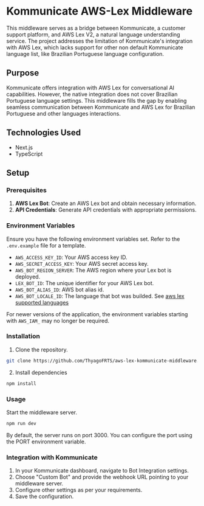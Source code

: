 # Kommunicate AWS-Lex Middleware

This middleware serves as a bridge between Kommunicate, a customer support platform, and AWS Lex V2, a natural language understanding service. The project addresses the limitation of Kommunicate's integration with AWS Lex, which lacks support for other non default Kommunicate language list, like Brazilian Portuguese language configuration.

## Purpose

Kommunicate offers integration with AWS Lex for conversational AI capabilities. However, the native integration does not cover Brazilian Portuguese language settings. This middleware fills the gap by enabling seamless communication between Kommunicate and AWS Lex for Brazilian Portuguese and other languages interactions.

## Technologies Used

- Next.js
- TypeScript

## Setup

### Prerequisites

1. **AWS Lex Bot**: Create an AWS Lex bot and obtain necessary information.
2. **API Credentials**: Generate API credentials with appropriate permissions.

### Environment Variables

Ensure you have the following environment variables set. Refer to the `.env.example` file for a template.

- `AWS_ACCESS_KEY_ID`: Your AWS access key ID.
- `AWS_SECRET_ACCESS_KEY`: Your AWS secret access key.
- `AWS_BOT_REGION_SERVER`: The AWS region where your Lex bot is deployed.
- `LEX_BOT_ID`: The unique identifier for your AWS Lex bot.
- `AWS_BOT_ALIAS_ID`: AWS bot alias id.
- `AWS_BOT_LOCALE_ID`: The language that bot was builded. See [aws lex supported languages](https://docs.aws.amazon.com/lexv2/latest/dg/how-languages.html)

For newer versions of the application, the environment variables starting with `AWS_IAM_` may no longer be required.

### Installation

1. Clone the repository.

```bash
git clone https://github.com/ThyagoFRTS/aws-lex-kommunicate-middleware.git
```

2. Install dependencies

```bash
npm install
```

### Usage

Start the middleware server.

```bash
npm run dev
```

By default, the server runs on port 3000. You can configure the port using the PORT environment variable.

### Integration with Kommunicate

1. In your Kommunicate dashboard, navigate to Bot Integration settings.
2. Choose "Custom Bot" and provide the webhook URL pointing to your middleware server.
3. Configure other settings as per your requirements.
4. Save the configuration.
